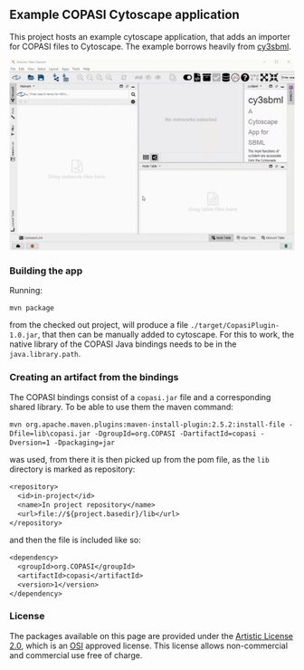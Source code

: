 ## Example COPASI Cytoscape application
This project hosts an example cytoscape application, that adds an importer for COPASI files to Cytoscape. The example borrows heavily from [cy3sbml](https://github.com/matthiaskoenig/cy3sbml/).  

![Importing a network from file](./docs/example.gif)

### Building the app
Running: 

	mvn package

from the checked out project, will produce a file `./target/CopasiPlugin-1.0.jar`, that then can be manually added to cytoscape. For this to work, the native library of the COPASI Java bindings needs to be in the `java.library.path`. 

### Creating an artifact from the bindings
The COPASI bindings consist of a `copasi.jar` file and a corresponding shared library. To be able to use them the maven command: 

	mvn org.apache.maven.plugins:maven-install-plugin:2.5.2:install-file -Dfile=lib\copasi.jar -DgroupId=org.COPASI -DartifactId=copasi -Dversion=1 -Dpackaging=jar

was used, from there it is then picked up from the pom file, as the `lib` directory is marked as repository: 

    <repository>
      <id>in-project</id>
      <name>In project repository</name>
      <url>file://${project.basedir}/lib</url>
    </repository>

and then the file is included like so: 


    <dependency>
      <groupId>org.COPASI</groupId>
      <artifactId>copasi</artifactId>
      <version>1</version>
    </dependency>   

### License
The packages available on this page are provided under the 
[Artistic License 2.0](http://copasi.org/Download/License/), 
which is an [OSI](http://www.opensource.org/) approved license. This license 
allows non-commercial and commercial use free of charge.
 
